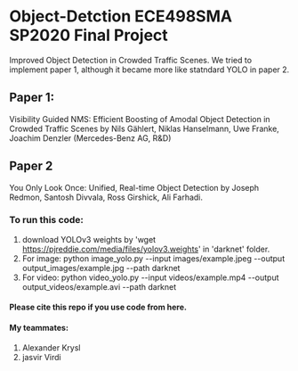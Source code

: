 # Object-Detction ECE498SMA SP2020 Final Project
Improved Object Detection in Crowded Traffic Scenes. We tried to implement paper 1, although it became more like statndard YOLO in paper 2. 


## Paper 1:
Visibility Guided NMS: Efficient Boosting of Amodal Object Detection in Crowded Traffic Scenes by Nils Gählert, Niklas Hanselmann, Uwe Franke, Joachim Denzler (Mercedes-Benz AG, R&D)

## Paper 2
You Only Look Once: Unified, Real-time Object Detection by Joseph Redmon, Santosh Divvala, Ross Girshick, Ali Farhadi. 

### To run this code:
1. download YOLOv3 weights by 'wget https://pjreddie.com/media/files/yolov3.weights' in 'darknet' folder. 
2. For image: python image_yolo.py --input images/example.jpeg --output output_images/example.jpg  --path darknet
3. For video: python video_yolo.py --input videos/example.mp4 --output output_videos/example.avi  --path darknet 

#### Please cite this repo if you use code from here.

#### My teammates:
1. Alexander Krysl
2. jasvir Virdi

